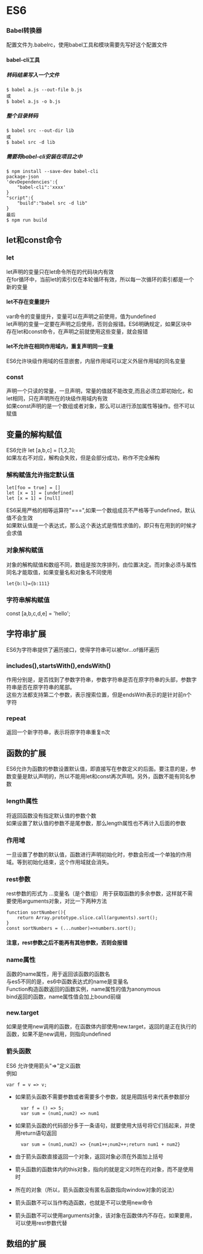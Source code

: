 # ES6
### Babel转换器  
配置文件为.babelrc，使用babel工具和模块需要先写好这个配置文件  
#### babel-cli工具  
##### 转码结果写入一个文件  

    $ babel a.js --out-file b.js
    或
    $ babel a.js -o b.js
##### 整个目录转码  

    $ babel src --out-dir lib
    或
    $ babel src -d lib
##### 需要将babel-cli安装在项目之中  

    $ npm install --save-dev babel-cli
    package-json
    'devDependencies':{
        "babel-cli":'xxxx'
    }
    "script":{
        "build":"babel src -d lib"
    }
    最后
    $ npm run build  
## let和const命令  
### let  
let声明的变量只在let命令所在的代码块内有效  
在for循环中，当前let的索引仅在本轮循环有效，所以每一次循环的索引都是一个新的变量  
#### let不存在变量提升  
var命令的变量提升，变量可以在声明之前使用，值为undefined  
let声明的变量一定要在声明之后使用，否则会报错。ES6明确规定，如果区块中存在let和const命令，在声明之前就使用这些变量，就会报错  
#### let不允许在相同作用域内，重复声明同一变量  
ES6允许块级作用域的任意嵌套，内层作用域可以定义外层作用域的同名变量  
### const  
声明一个只读的常量，一旦声明，常量的值就不能改变,而且必须立即初始化，和let相同，只在声明所在的块级作用域内有效  
如果const声明的是一个数组或者对象，那么可以进行添加属性等操作。但不可以赋值  
## 变量的解构赋值  
ES6允许 let [a,b,c] = [1,2,3];  
如果左右不对应，解构会失败，但是会部分成功，称作不完全解构  
### 解构赋值允许指定默认值  

    let[foo = true] = []
    let [x = 1] = [undefined]
    let [x = 1] = [null]  
ES6采用严格的相等运算符"===",如果一个数组成员不严格等于undefined，默认值不会生效  
如果默认值是一个表达式，那么这个表达式是惰性求值的，即只有在用到的时候才会求值
### 对象解构赋值  
对象的解构赋值和数组不同，数组是按次序排列，由位置决定。而对象必须与属性同名才能取值，如果变量名和对象名不同使用  

    let{b:l}={b:111}


### 字符串解构赋值  
const [a,b,c,d,e] = 'hello';  
## 字符串扩展  
ES6为字符串提供了遍历接口，使得字符串可以被for...of循环遍历  
### includes(),startsWith(),endsWith()
作用分别是，是否找到了参数字符串，参数字符串是否在原字符串的头部，参数字符串是否在原字符串的尾部。  
这些方法都支持第二个参数，表示搜索位置，但是endsWith表示的是针对前n个字符  
### repeat  
返回一个新字符串，表示将原字符串重复n次  
## 函数的扩展  
ES6允许为函数的参数设置默认值，即直接写在参数定义的后面。要注意的是，参数变量是默认声明的，所以不能用let和const再次声明。另外，函数不能有同名参数  
### length属性  
将返回函数没有指定默认值的参数个数  
如果设置了默认值的参数不是尾参数，那么length属性也不再计入后面的参数  
### 作用域  
一旦设置了参数的默认值，函数进行声明初始化时，参数会形成一个单独的作用域。等到初始化结束，这个作用域就会消失。  
### rest参数  
rest参数的形式为 ...变量名（是个数组） 用于获取函数的多余参数，这样就不需要使用arguments对象，对比一下两种方法  

    function sortNumber(){
        return Array.prototype.slice.call(arguments).sort();
    }  
    const sortNumbers = (...number)=>numbers.sort();  

#### 注意，rest参数之后不能再有其他参数，否则会报错  
### name属性  
函数的name属性，用于返回该函数的函数名  
与es5不同的是，es6中函数表达式的name是变量名  
Function构造函数返回的函数实例，name属性的值为anonymous  
bind返回的函数，name属性值会加上bound前缀  
### new.target  
如果是使用new调用的函数，在函数体内部使用new.target，返回的是正在执行的函数，如果不是new调用，则指向undefined  
### 箭头函数  
ES6 允许使用箭头"=>"定义函数  
例如  

    var f = v => v;
* 如果箭头函数不需要参数或者需要多个参数，就是用圆括号来代表参数部分

        var f = () => 5;
        var sum = (num1,num2) => num1

* 如果箭头函数的代码部分多于一条语句，就要使用大括号将它们括起来，并使用return语句返回

        var sum = (num1,num2) => {num1++;num2++;return num1 + num2}

* 由于箭头函数直接返回一个对象，返回对象必须在外面加上括号  

* 箭头函数的函数体内的this对象，指向的就是定义时所在的对象，而不是使用时
* 所在的对象（所以，箭头函数没有匿名函数指向window对象的说法）  

* 箭头函数不可以当作构造函数，也就是不可以使用new命令  

* 箭头函数不可以使用arguments对象，该对象在函数体内不存在。如果要用，可以使用rest参数代替  
## 数组的扩展  





